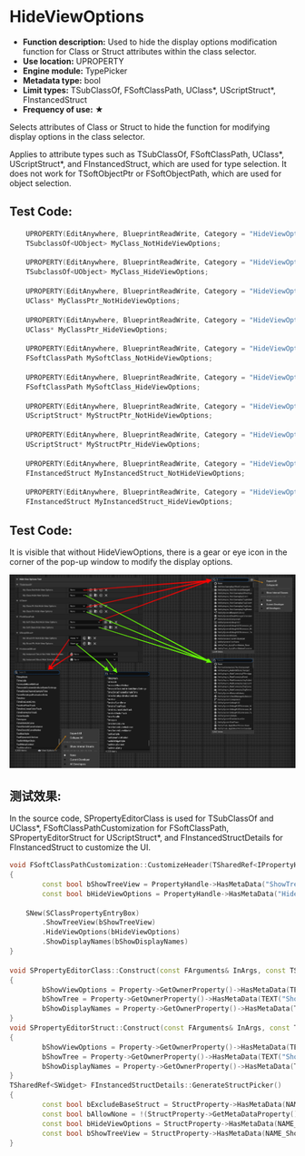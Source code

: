 # HideViewOptions

- **Function description:** Used to hide the display options modification function for Class or Struct attributes within the class selector.
- **Use location:** UPROPERTY
- **Engine module:** TypePicker
- **Metadata type:** bool
- **Limit types:** TSubClassOf, FSoftClassPath, UClass*, UScriptStruct*, FInstancedStruct
- **Frequency of use:** ★

Selects attributes of Class or Struct to hide the function for modifying display options in the class selector.

Applies to attribute types such as TSubClassOf, FSoftClassPath, UClass*, UScriptStruct*, and FInstancedStruct, which are used for type selection. It does not work for TSoftObjectPtr or FSoftObjectPath, which are used for object selection.

## Test Code:

```cpp
	UPROPERTY(EditAnywhere, BlueprintReadWrite, Category = "HideViewOptionsTest|TSubclassOf")
	TSubclassOf<UObject> MyClass_NotHideViewOptions;

	UPROPERTY(EditAnywhere, BlueprintReadWrite, Category = "HideViewOptionsTest|TSubclassOf", meta = (HideViewOptions))
	TSubclassOf<UObject> MyClass_HideViewOptions;

	UPROPERTY(EditAnywhere, BlueprintReadWrite, Category = "HideViewOptionsTest|UClass*")
	UClass* MyClassPtr_NotHideViewOptions;

	UPROPERTY(EditAnywhere, BlueprintReadWrite, Category = "HideViewOptionsTest|UClass*", meta = (HideViewOptions))
	UClass* MyClassPtr_HideViewOptions;

	UPROPERTY(EditAnywhere, BlueprintReadWrite, Category = "HideViewOptionsTest|FSoftClassPath")
	FSoftClassPath MySoftClass_NotHideViewOptions;

	UPROPERTY(EditAnywhere, BlueprintReadWrite, Category = "HideViewOptionsTest|FSoftClassPath", meta = (HideViewOptions))
	FSoftClassPath MySoftClass_HideViewOptions;

	UPROPERTY(EditAnywhere, BlueprintReadWrite, Category = "HideViewOptionsTest|UScriptStruct*")
	UScriptStruct* MyStructPtr_NotHideViewOptions;

	UPROPERTY(EditAnywhere, BlueprintReadWrite, Category = "HideViewOptionsTest|UScriptStruct*", meta = (HideViewOptions))
	UScriptStruct* MyStructPtr_HideViewOptions;

	UPROPERTY(EditAnywhere, BlueprintReadWrite, Category = "HideViewOptionsTest|FInstancedStruct")
	FInstancedStruct MyInstancedStruct_NotHideViewOptions;

	UPROPERTY(EditAnywhere, BlueprintReadWrite, Category = "HideViewOptionsTest|FInstancedStruct", meta = (HideViewOptions))
	FInstancedStruct MyInstancedStruct_HideViewOptions;
```

## Test Code:

It is visible that without HideViewOptions, there is a gear or eye icon in the corner of the pop-up window to modify the display options.

![HideViewOptions](HideViewOptions.jpg)

## 测试效果:

In the source code, SPropertyEditorClass is used for TSubClassOf and UClass*, FSoftClassPathCustomization for FSoftClassPath, SPropertyEditorStruct for UScriptStruct*, and FInstancedStructDetails for FInstancedStruct to customize the UI.

```cpp
void FSoftClassPathCustomization::CustomizeHeader(TSharedRef<IPropertyHandle> InPropertyHandle, FDetailWidgetRow& HeaderRow, IPropertyTypeCustomizationUtils& StructCustomizationUtils)
{
		const bool bShowTreeView = PropertyHandle->HasMetaData("ShowTreeView");
		const bool bHideViewOptions = PropertyHandle->HasMetaData("HideViewOptions");

	SNew(SClassPropertyEntryBox)
		.ShowTreeView(bShowTreeView)
		.HideViewOptions(bHideViewOptions)
		.ShowDisplayNames(bShowDisplayNames)
}

void SPropertyEditorClass::Construct(const FArguments& InArgs, const TSharedPtr< FPropertyEditor >& InPropertyEditor)
{
		bShowViewOptions = Property->GetOwnerProperty()->HasMetaData(TEXT("HideViewOptions")) ? false : true;
		bShowTree = Property->GetOwnerProperty()->HasMetaData(TEXT("ShowTreeView"));
		bShowDisplayNames = Property->GetOwnerProperty()->HasMetaData(TEXT("ShowDisplayNames"));
}
void SPropertyEditorStruct::Construct(const FArguments& InArgs, const TSharedPtr< class FPropertyEditor >& InPropertyEditor)
{
		bShowViewOptions = Property->GetOwnerProperty()->HasMetaData(TEXT("HideViewOptions")) ? false : true;
		bShowTree = Property->GetOwnerProperty()->HasMetaData(TEXT("ShowTreeView"));
		bShowDisplayNames = Property->GetOwnerProperty()->HasMetaData(TEXT("ShowDisplayNames"));
}
TSharedRef<SWidget> FInstancedStructDetails::GenerateStructPicker()
{
		const bool bExcludeBaseStruct = StructProperty->HasMetaData(NAME_ExcludeBaseStruct);
		const bool bAllowNone = !(StructProperty->GetMetaDataProperty()->PropertyFlags & CPF_NoClear);
		const bool bHideViewOptions = StructProperty->HasMetaData(NAME_HideViewOptions);
		const bool bShowTreeView = StructProperty->HasMetaData(NAME_ShowTreeView);
}
```